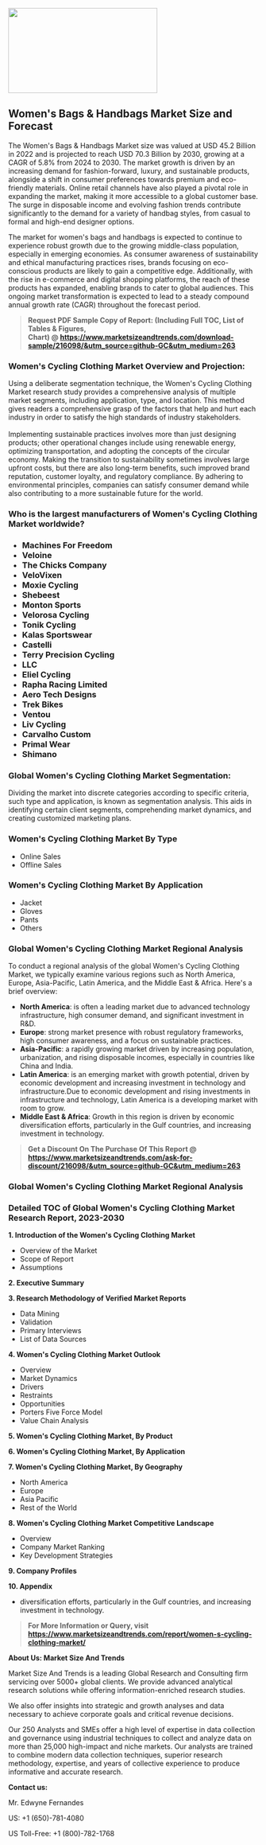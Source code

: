 <p><img class="alignnone size-medium wp-image-20088" src="https://ffe5etoiles.com/wp-content/uploads/2024/12/MST1-300x171.png" alt="" width="300" height="171" /></p><h2>Women's Bags & Handbags Market Size and Forecast</h2><p>The Women's Bags & Handbags Market size was valued at USD 45.2 Billion in 2022 and is projected to reach USD 70.3 Billion by 2030, growing at a CAGR of 5.8% from 2024 to 2030. The market growth is driven by an increasing demand for fashion-forward, luxury, and sustainable products, alongside a shift in consumer preferences towards premium and eco-friendly materials. Online retail channels have also played a pivotal role in expanding the market, making it more accessible to a global customer base. The surge in disposable income and evolving fashion trends contribute significantly to the demand for a variety of handbag styles, from casual to formal and high-end designer options.</p><p>The market for women's bags and handbags is expected to continue to experience robust growth due to the growing middle-class population, especially in emerging economies. As consumer awareness of sustainability and ethical manufacturing practices rises, brands focusing on eco-conscious products are likely to gain a competitive edge. Additionally, with the rise in e-commerce and digital shopping platforms, the reach of these products has expanded, enabling brands to cater to global audiences. This ongoing market transformation is expected to lead to a steady compound annual growth rate (CAGR) throughout the forecast period.</p></p><blockquote id="" class=""><strong>Request PDF Sample Copy of Report: (Including Full TOC, List of Tables &amp; Figures, Chart)&nbsp;@&nbsp;<strong><a href="https://www.marketsizeandtrends.com/download-sample/216098/&utm_source=github-GC&utm_medium=263" target="_blank">https://www.marketsizeandtrends.com/download-sample/216098/&utm_source=github-GC&utm_medium=263</a></strong></strong></blockquote><h3 id="" class="">Women's Cycling Clothing Market&nbsp;Overview and Projection:</h3><p id="" class="">Using a deliberate segmentation technique, the Women's Cycling Clothing Market research study provides a comprehensive analysis of multiple market segments, including application, type, and location. This method gives readers a comprehensive grasp of the factors that help and hurt each industry in order to satisfy the high standards of industry stakeholders. <br /> <br />Implementing sustainable practices involves more than just designing products; other operational changes include using renewable energy, optimizing transportation, and adopting the concepts of the circular economy. Making the transition to sustainability sometimes involves large upfront costs, but there are also long-term benefits, such improved brand reputation, customer loyalty, and regulatory compliance. By adhering to environmental principles, companies can satisfy consumer demand while also contributing to a more sustainable future for the world.</p><h3 id="" class="">Who is the largest manufacturers of&nbsp;Women's Cycling Clothing Market worldwide?</h3><h3 class=""><p><ul><li>Machines For Freedom </li><li> Veloine </li><li> The Chicks Company </li><li> VeloVixen </li><li> Moxie Cycling </li><li> Shebeest </li><li> Monton Sports </li><li> Velorosa Cycling </li><li> Tonik Cycling </li><li> Kalas Sportswear </li><li> Castelli </li><li> Terry Precision Cycling </li><li> LLC </li><li> Eliel Cycling </li><li> Rapha Racing Limited </li><li> Aero Tech Designs </li><li> Trek Bikes </li><li> Ventou </li><li> Liv Cycling </li><li> Carvalho Custom </li><li> Primal Wear </li><li> Shimano</li></ul></p></h3><h3 id="" class="">Global&nbsp;Women's Cycling Clothing Market Segmentation:</h3><p id="" class="">Dividing the market into discrete categories according to specific criteria, such type and application, is known as segmentation analysis. This aids in identifying certain client segments, comprehending market dynamics, and creating customized marketing plans.</p><h3 id="" class="">Women's Cycling Clothing Market&nbsp;By Type</h3><p><p><ul><li>Online Sales</li><li> Offline Sales</p></li></ul></p></p><h3 id="" class="">Women's Cycling Clothing Market&nbsp;By Application</h3><p class=""><p><ul><li>Jacket</li><li> Gloves</li><li> Pants</li><li> Others</li></ul></p></p><h3 id="" class="">Global Women's Cycling Clothing Market Regional Analysis</h3><p id="" class="">To conduct a regional analysis of the global Women's Cycling Clothing Market, we typically examine various regions such as North America, Europe, Asia-Pacific, Latin America, and the Middle East &amp; Africa. Here's a brief overview:</p><ul><li><strong>North America</strong>: is often a leading market due to advanced technology infrastructure, high consumer demand, and significant investment in R&amp;D.</li><li><strong>Europe</strong>: strong market presence with robust regulatory frameworks, high consumer awareness, and a focus on sustainable practices.</li><li><strong>Asia-Pacific</strong>: a rapidly growing market driven by increasing population, urbanization, and rising disposable incomes, especially in countries like China and India.</li><li><strong>Latin America</strong>: is an emerging market with growth potential, driven by economic development and increasing investment in technology and infrastructure.Due to economic development and rising investments in infrastructure and technology, Latin America is a developing market with room to grow.</li><li><strong>Middle East &amp; Africa</strong>: Growth in this region is driven by economic diversification efforts, particularly in the Gulf countries, and increasing investment in technology.</li></ul><blockquote id="" class=""><strong>Get a Discount On The Purchase Of This Report @ <strong><a href="https://www.marketsizeandtrends.com/ask-for-discount/216098/&utm_source=github-GC&utm_medium=263" target="_blank">https://www.marketsizeandtrends.com/ask-for-discount/216098/&utm_source=github-GC&utm_medium=263</a></strong></strong></blockquote><h3 id="" class="">Global Women's Cycling Clothing Market Regional Analysis</h3><h3 id="" class="">Detailed TOC of Global Women's Cycling Clothing Market Research Report, 2023-2030</h3><p id="" class=""><strong>1. Introduction of the Women's Cycling Clothing Market</strong></p><ul><li>Overview of the Market</li><li>Scope of Report</li><li>Assumptions</li></ul><p id="" class=""><strong>2. Executive Summary</strong></p><p id="" class=""><strong>3. Research Methodology of Verified Market Reports</strong></p><ul><li>Data Mining</li><li>Validation</li><li>Primary Interviews</li><li>List of Data Sources</li></ul><p id="" class=""><strong>4. Women's Cycling Clothing Market Outlook</strong></p><ul><li>Overview</li><li>Market Dynamics</li><li>Drivers</li><li>Restraints</li><li>Opportunities</li><li>Porters Five Force Model</li><li>Value Chain Analysis</li></ul><p id="" class=""><strong>5. Women's Cycling Clothing Market, By Product</strong></p><p id="" class=""><strong>6. Women's Cycling Clothing Market, By Application</strong></p><p id="" class=""><strong>7. Women's Cycling Clothing Market, By Geography</strong></p><ul><li>North America</li><li>Europe</li><li>Asia Pacific</li><li>Rest of the World</li></ul><p id="" class=""><strong>8. Women's Cycling Clothing Market Competitive Landscape</strong></p><ul><li>Overview</li><li>Company Market Ranking</li><li>Key Development Strategies</li></ul><p id="" class=""><strong>9. Company Profiles</strong></p><p id="" class=""><strong>10. Appendix</strong></p><ul><li>diversification efforts, particularly in the Gulf countries, and increasing investment in technology.</li></ul><blockquote id="" class=""><strong>For More Information or Query, visit <strong><strong><a href="https://www.marketsizeandtrends.com/report/women-s-cycling-clothing-market/" target="_blank">https://www.marketsizeandtrends.com/report/women-s-cycling-clothing-market/</a></strong></strong></strong></blockquote><p id="" class=""><strong>About Us: Market Size And Trends</strong></p><p id="" class="">Market Size And Trends is a leading Global Research and Consulting firm servicing over 5000+ global clients. We provide advanced analytical research solutions while offering information-enriched research studies.</p><p id="" class="">We also offer insights into strategic and growth analyses and data necessary to achieve corporate goals and critical revenue decisions.</p><p id="" class="">Our 250 Analysts and SMEs offer a high level of expertise in data collection and governance using industrial techniques to collect and analyze data on more than 25,000 high-impact and niche markets. Our analysts are trained to combine modern data collection techniques, superior research methodology, expertise, and years of collective experience to produce informative and accurate research.</p><p id="" class=""><strong>Contact us:</strong></p><p id="" class="">Mr. Edwyne Fernandes</p><p id="" class="">US: +1 (650)-781-4080</p><p id="" class="">US Toll-Free: +1 (800)-782-1768</p>
